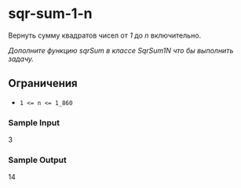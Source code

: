 # sqr-sum-1-n

Вернуть сумму квадратов чисел от _1_ до _n_ включительно.

_Дополните функцию sqrSum в классе SqrSum1N что бы выполнить задачу._

## Ограничения
* ```` 1 <= n <= 1_860 ````

### Sample Input
3

### Sample Output
14